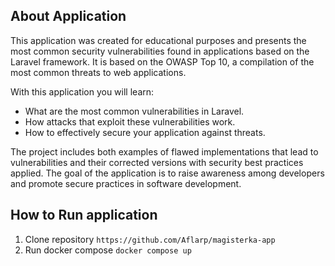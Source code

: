 ## About Application
This application was created for educational purposes and presents the most common security vulnerabilities found in applications based on the Laravel framework. It is based on the OWASP Top 10, a compilation of the most common threats to web applications.

With this application you will learn:
* What are the most common vulnerabilities in Laravel.
* How attacks that exploit these vulnerabilities work.
* How to effectively secure your application against threats.

The project includes both examples of flawed implementations that lead to vulnerabilities and their corrected versions with security best practices applied.
The goal of the application is to raise awareness among developers and promote secure practices in software development.
## How to Run application  

1. Clone repository `https://github.com/Aflarp/magisterka-app`
3. Run docker compose `docker compose up`

